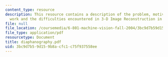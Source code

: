 ```yaml
---
content_type: resource
description: This resource contains a description of the problem, motivation, previous
  work and the difficulties encountered in 3-D Image Reconstruction in Optical Tomography.
file: null
file_location: /coursemedia/6-801-machine-vision-fall-2004/3bc9d7b59d159b8acfc1c75f937558ee_diaphanography.pdf
file_type: application/pdf
resourcetype: Document
title: diaphanography.pdf
uid: 3bc9d7b5-9d15-9b8a-cfc1-c75f937558ee
---
```

